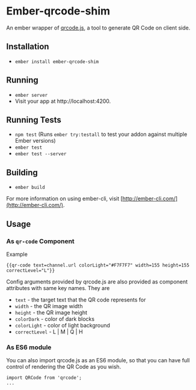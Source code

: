 # Ember-qrcode-shim

An ember wrapper of [qrcode.js](https://davidshimjs.github.io/qrcodejs/), a tool to generate QR Code on client side.

## Installation

* `ember install ember-qrcode-shim`

## Running

* `ember server`
* Visit your app at http://localhost:4200.

## Running Tests

* `npm test` (Runs `ember try:testall` to test your addon against multiple Ember versions)
* `ember test`
* `ember test --server`

## Building

* `ember build`

For more information on using ember-cli, visit [http://ember-cli.com/](http://ember-cli.com/).

## Usage

### As `qr-code` Component

Example

`{{qr-code text=channel.url colorLight="#F7F7F7" width=155 height=155 correctLevel="L"}}`

Config arguments provided by qrcode.js are also provided as component attributes with same key names. They are

* `text` - the target text that the QR code represents for
* `width` - the QR image width
* `height` - the QR image height
* `colorDark` - color of dark blocks
* `colorLight` - color of light background
* `correctLevel` - L | M | Q | H

### As ES6 module

You can also import qrcode.js as an ES6 module, so that you can have full control of rendering the QR Code as you wish.

```
import QRCode from 'qrcode';
...
```
